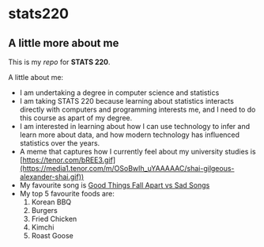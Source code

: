 # stats220

## A little more about me 

This is my *repo* for __STATS 220__. 

A little about me:

- I am undertaking a degree in computer science and statistics
- I am taking STATS 220 because learning about statistics interacts directly with computers and programming interests me, and I need to do this course as apart of my degree.
- I am interested in learning about how I can use technology to infer and learn more about data, and how modern technology has influenced statistics over the years. 
- A meme that captures how I currently feel about my university studies is 
  [https://tenor.com/bREE3.gif](https://media1.tenor.com/m/OSoBwIh_uYAAAAAC/shai-gilgeous-alexander-shai.gif))
- My favourite song is [Good Things Fall Apart vs Sad Songs](https://www.youtube.com/watch?v=uODuvT8m2-o)
- My top 5 favourite foods are:
  1. Korean BBQ
  2. Burgers
  3. Fried Chicken
  4. Kimchi
  5. Roast Goose
